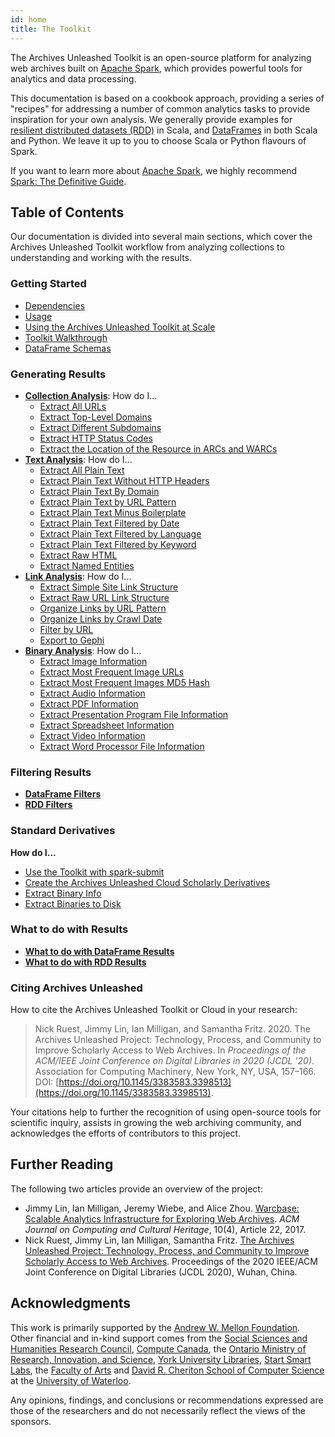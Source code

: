 ```yaml
---
id: home
title: The Toolkit
---
```


The Archives Unleashed Toolkit is an open-source platform for analyzing web
archives built on [Apache Spark](http://spark.apache.org/), which provides
powerful tools for analytics and data processing.

This documentation is based on a cookbook approach, providing a series of
"recipes" for addressing a number of common analytics tasks to provide
inspiration for your own analysis. We generally provide examples for [resilient
distributed datasets
(RDD)](https://spark.apache.org/docs/latest/rdd-programming-guide.html) in
Scala, and
[DataFrames](https://spark.apache.org/docs/latest/sql-programming-guide.html#datasets-and-dataframes)
in both Scala and Python. We leave it up to you to choose Scala or Python
flavours of Spark.

If you want to learn more about [Apache Spark](https://spark.apache.org/), we
highly recommend [Spark: The Definitive
Guide](http://shop.oreilly.com/product/0636920034957.do).

## Table of Contents

Our documentation is divided into several main sections, which cover the
Archives Unleashed Toolkit workflow from analyzing collections to understanding
and working with the results.

### Getting Started

- [Dependencies](dependencies.md)
- [Usage](usage.md)
- [Using the Archives Unleashed Toolkit at Scale](aut-at-scale.md)
- [Toolkit Walkthrough](toolkit-walkthrough.md)
- [DataFrame Schemas](dataframe-schemas.md)

### Generating Results

- [**Collection Analysis**](collection-analysis.md): How do I...
  - [Extract All URLs](collection-analysis.md#extract-all-urls)
  - [Extract Top-Level Domains](collection-analysis.md#extract-top-level-domains)
  - [Extract Different Subdomains](collection-analysis.md#extract-different-subdomains)
  - [Extract HTTP Status Codes](collection-analysis.md#extract-http-status-codes)
  - [Extract the Location of the Resource in ARCs and WARCs](collection-analysis.md#extract-the-location-of-the-resource-in-arcs-and-warCs)
- [**Text Analysis**](text-analysis.md): How do I...
  - [Extract All Plain Text](text-analysis.md#extract-all-plain-text)
  - [Extract Plain Text Without HTTP Headers](text-analysis.md#extract-plain-text-without-http-headers)
  - [Extract Plain Text By Domain](text-analysis.md#extract-plain-text-by-domain)
  - [Extract Plain Text by URL Pattern](text-analysis.md#extract-plain-text-by-url-pattern)
  - [Extract Plain Text Minus Boilerplate](text-analysis.md#extract-plain-text-minus-boilerplate)
  - [Extract Plain Text Filtered by Date](text-analysis.md#extract-plain-text-filtered-by-date)
  - [Extract Plain Text Filtered by Language](text-analysis.md#extract-plain-text-filtered-by-language)
  - [Extract Plain Text Filtered by Keyword](text-analysis.md#extract-plain-text-filtered-by-keyword)
  - [Extract Raw HTML](text-analysis.md#extract-raw-html)
  - [Extract Named Entities](text-analysis.md#extract-named-entities)
- **[Link Analysis](link-analysis.md)**: How do I...
  - [Extract Simple Site Link Structure](link-analysis.md#extract-simple-site-link-structure)
  - [Extract Raw URL Link Structure](link-analysis.md#extract-raw-url-link-structure)
  - [Organize Links by URL Pattern](link-analysis.md#organize-links-by-url-pattern)
  - [Organize Links by Crawl Date](link-analysis.md#organize-links-by-crawl-date)
  - [Filter by URL](link-analysis.md#filter-by-url)
  - [Export to Gephi](link-analysis.md#export-to-gephi)
- **[Binary Analysis](binary-analysis.md)**: How do I...
  - [Extract Image Information](binary-analysis.md#extract-image-information)
  - [Extract Most Frequent Image URLs](binary-analysis.md#most-frequent-image-urls)
  - [Extract Most Frequent Images MD5 Hash](binary-analysis.md#most-frequent-images-md5-hash)
  - [Extract Audio Information](binary-analysis.md#extract-audio-information)
  - [Extract PDF Information](binary-analysis.md#extract-pdf-information)
  - [Extract Presentation Program File Information](binary-analysis.md#extract-presentation-program-files-information)
  - [Extract Spreadsheet Information](binary-analysis.md#extract-spreadsheet-information)
  - [Extract Video Information](binary-analysis.md#extract-video-information)
  - [Extract Word Processor File Information](binary-analysis.md#extract-word-processor-files-information)

### Filtering Results

- **[DataFrame Filters](filters-df.md)**
- **[RDD Filters](filters-rdd.md)**

### Standard Derivatives

**How do I...**

- [Use the Toolkit with spark-submit](aut-spark-submit-app.md)
- [Create the Archives Unleashed Cloud Scholarly Derivatives](auk-derivatives.md)
- [Extract Binary Info](extract-binary-info.md)
- [Extract Binaries to Disk](extract-binary.md)

### What to do with Results

- **[What to do with DataFrame Results](df-results.md)**
- **[What to do with RDD Results](rdd-results.md)**

### Citing Archives Unleashed

How to cite the Archives Unleashed Toolkit or
Cloud in your research:

> Nick Ruest, Jimmy Lin, Ian Milligan, and
Samantha Fritz. 2020. The Archives Unleashed
Project: Technology, Process, and Community
to Improve Scholarly Access to Web Archives.
In _Proceedings of the ACM/IEEE Joint Conference
on Digital Libraries in 2020 (JCDL '20)_.
Association for Computing Machinery, New York,
NY, USA, 157–166. DOI: [https://doi.org/10.1145/3383583.3398513](https://doi.org/10.1145/3383583.3398513).

Your citations help to further the recognition
of using open-source tools for scientific
inquiry, assists in growing the web archiving
community, and acknowledges the efforts of
contributors to this project.

## Further Reading

The following two articles provide an overview of the project:

- Jimmy Lin, Ian Milligan, Jeremy Wiebe, and Alice Zhou. [Warcbase: Scalable
  Analytics Infrastructure for Exploring Web
  Archives](https://dl.acm.org/authorize.cfm?key=N46731). _ACM Journal on
  Computing and Cultural Heritage_, 10(4), Article 22, 2017.
- Nick Ruest, Jimmy Lin, Ian Milligan, Samantha Fritz. [The Archives Unleashed
  Project: Technology, Process, and Community to Improve Scholarly Access to
  Web Archives](https://yorkspace.library.yorku.ca/xmlui/handle/10315/37506).
  Proceedings of the 2020 IEEE/ACM Joint Conference on Digital Libraries
  (JCDL 2020), Wuhan, China.

## Acknowledgments

This work is primarily supported by the [Andrew W. Mellon
Foundation](https://mellon.org/). Other financial and in-kind support comes
from the [Social Sciences and Humanities Research
Council](http://www.sshrc-crsh.gc.ca/), [Compute
Canada](https://www.computecanada.ca/), the [Ontario Ministry of Research,
Innovation, and
Science](https://www.ontario.ca/page/ministry-research-innovation-and-science),
[York University Libraries](https://www.library.yorku.ca/web/), [Start Smart
Labs](http://www.startsmartlabs.com/), the [Faculty of
Arts](https://uwaterloo.ca/arts/) and [David R. Cheriton School of Computer
Science](https://cs.uwaterloo.ca/) at the [University of
Waterloo](https://uwaterloo.ca/).

Any opinions, findings, and conclusions or recommendations expressed are those
of the researchers and do not necessarily reflect the views of the sponsors.
